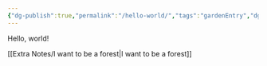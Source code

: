```yaml
---
{"dg-publish":true,"permalink":"/hello-world/","tags":"gardenEntry","dgHomeLink":true,"dgPassFrontmatter":false}
---
```


Hello, world!

[[Extra Notes/I want to be a forest|I want to be a forest]]